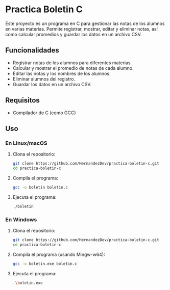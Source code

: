 # Practica Boletin C

Este proyecto es un programa en C para gestionar las notas de los alumnos en varias materias. Permite registrar, mostrar, editar y eliminar notas, así como calcular promedios y guardar los datos en un archivo CSV.

## Funcionalidades

- Registrar notas de los alumnos para diferentes materias.
- Calcular y mostrar el promedio de notas de cada alumno.
- Editar las notas y los nombres de los alumnos.
- Eliminar alumnos del registro.
- Guardar los datos en un archivo CSV.

## Requisitos

- Compilador de C (como GCC)

## Uso

### En Linux/macOS
1. Clona el repositorio:
    ```bash
    git clone https://github.com/HernandezDev/practica-boletin-c.git
    cd practica-boletin-c
    ```

2. Compila el programa:
    ```bash
    gcc -o boletin boletin.c
    ```

3. Ejecuta el programa:
    ```bash
    ./boletin
    ```

### En Windows
1. Clona el repositorio:
    ```bash
    git clone https://github.com/HernandezDev/practica-boletin-c.git
    cd practica-boletin-c
    ```

2. Compila el programa (usando Mingw-w64):
    ```bash
    gcc -o boletin.exe boletin.c
    ```

3. Ejecuta el programa:
    ```bash
    .\boletin.exe
    ```
